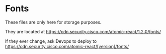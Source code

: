 # Fonts

These files are only here for storage purposes.

They are located at https://cdn.security.cisco.com/atomic-react/1.2.0/fonts/

If they ever change, ask Devops to deploy to https://cdn.security.cisco.com/atomic-react/[version]/fonts/
